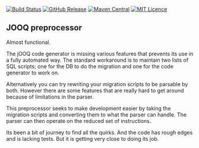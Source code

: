 
[![Build Status](https://travis-ci.org/codemonstur/jooqpreprocessor.svg?branch=master)](https://travis-ci.org/codemonstur/jooqpreprocessor)
[![GitHub Release](https://img.shields.io/github/release/codemonstur/jooqpreprocessor.svg)](https://github.com/codemonstur/jooqpreprocessor/releases) 
[![Maven Central](https://maven-badges.herokuapp.com/maven-central/com.github.codemonstur/jooqpreprocessor/badge.svg)](http://mvnrepository.com/artifact/com.github.codemonstur/jooqpreprocessor)
[![MIT Licence](https://badges.frapsoft.com/os/mit/mit.svg?v=103)](https://opensource.org/licenses/mit-license.php)

## JOOQ preprocessor

Almost functional.

The jOOQ code generator is missing various features that prevents its use in a fully automated way.
The standard workaround is to maintain two lists of SQL scripts; one for the DB to do the migration and one for the code generator to work on.

Alternatively you can try rewriting your migration scripts to be parsable by both.
However there are some features that are really hard to get around because of limitations in the parser.

This preprocessor seeks to make development easier by taking the migration scripts and converting them to what the parser can handle.
The parser can then operate on the reduced set of instructions.

Its been a bit of journey to find all the quirks.
And the code has rough edges and is lacking tests.
But it is getting very close to doing its job.